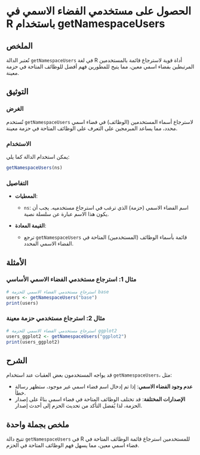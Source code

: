 <!--
Meta Description: # الحصول على مستخدمي الفضاء الاسمي في R باستخدام getNamespaceUsers ## الملخص تُعتبر الدالة `getNamespaceUsers` في لغة R أداة قوية لاسترجاع قائمة بالمس...
Meta Keywords: getnamespaceusers, الفضاء, الاسمي, المتاحة, الوظائف
-->

# الحصول على مستخدمي الفضاء الاسمي في R باستخدام getNamespaceUsers

## الملخص
تُعتبر الدالة `getNamespaceUsers` في لغة R أداة قوية لاسترجاع قائمة بالمستخدمين المرتبطين بفضاء اسمي معين، مما يتيح للمطورين فهم أفضل للوظائف المتاحة في حزمة معينة.

## التوثيق
### الغرض
تُستخدم `getNamespaceUsers` لاسترجاع أسماء المستخدمين (الوظائف) في فضاء اسمي محدد، مما يساعد المبرمجين على التعرف على الوظائف المتاحة في حزمة معينة. 

### الاستخدام
يمكن استخدام الدالة كما يلي:

```R
getNamespaceUsers(ns)
```

### التفاصيل
- **المعطيات**:
  - `ns`: اسم الفضاء الاسمي (حزمة) الذي ترغب في استرجاع مستخدميه. يجب أن يكون هذا الاسم عبارة عن سلسلة نصية.

- **القيمة المعادة**:
  - ترجع `getNamespaceUsers` قائمة بأسماء الوظائف (المستخدمين) المتاحة في الفضاء الاسمي المحدد.

## الأمثلة
### مثال 1: استرجاع مستخدمي الفضاء الاسمي الأساسي
```R
# استرجاع مستخدمي الفضاء الاسمي للحزمة base
users <- getNamespaceUsers("base")
print(users)
```

### مثال 2: استرجاع مستخدمي حزمة معينة
```R
# استرجاع مستخدمي الفضاء الاسمي للحزمة ggplot2
users_ggplot2 <- getNamespaceUsers("ggplot2")
print(users_ggplot2)
```

## الشرح
قد يواجه المستخدمون بعض العقبات عند استخدام `getNamespaceUsers`، مثل:
- **عدم وجود الفضاء الاسمي**: إذا تم إدخال اسم فضاء اسمي غير موجود، ستظهر رسالة خطأ. 
- **الإصدارات المختلفة**: قد تختلف الوظائف المتاحة في فضاء اسمي بناءً على إصدار الحزمة، لذا يُفضل التأكد من تحديث الحزم إلى أحدث إصدار.

## ملخص بجملة واحدة
تتيح دالة `getNamespaceUsers` في R للمستخدمين استرجاع قائمة الوظائف المتاحة في فضاء اسمي معين، مما يسهل فهم الوظائف المتاحة في الحزم.